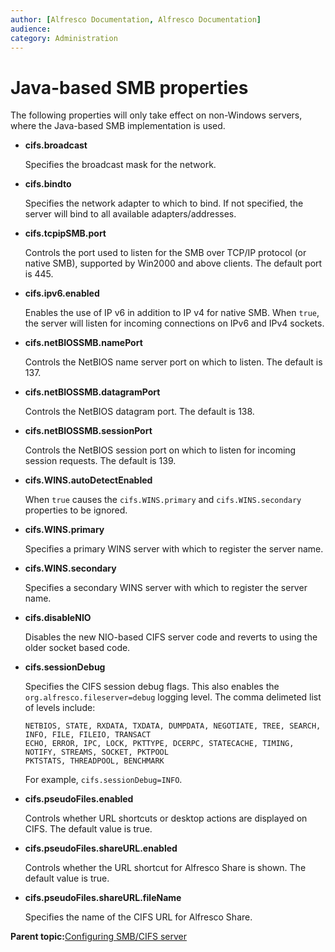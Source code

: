 ```yaml
---
author: [Alfresco Documentation, Alfresco Documentation]
audience: 
category: Administration
---
```


# Java-based SMB properties

The following properties will only take effect on non-Windows servers, where the Java-based SMB implementation is used.

-   **cifs.broadcast**

    Specifies the broadcast mask for the network.

-   **cifs.bindto**

    Specifies the network adapter to which to bind. If not specified, the server will bind to all available adapters/addresses.

-   **cifs.tcpipSMB.port**

    Controls the port used to listen for the SMB over TCP/IP protocol \(or native SMB\), supported by Win2000 and above clients. The default port is 445.

-   **cifs.ipv6.enabled**

    Enables the use of IP v6 in addition to IP v4 for native SMB. When `true`, the server will listen for incoming connections on IPv6 and IPv4 sockets.

-   **cifs.netBIOSSMB.namePort**

    Controls the NetBIOS name server port on which to listen. The default is 137.

-   **cifs.netBIOSSMB.datagramPort**

    Controls the NetBIOS datagram port. The default is 138.

-   **cifs.netBIOSSMB.sessionPort**

    Controls the NetBIOS session port on which to listen for incoming session requests. The default is 139.

-   **cifs.WINS.autoDetectEnabled**

    When `true` causes the `cifs.WINS.primary` and `cifs.WINS.secondary` properties to be ignored.

-   **cifs.WINS.primary**

    Specifies a primary WINS server with which to register the server name.

-   **cifs.WINS.secondary**

    Specifies a secondary WINS server with which to register the server name.

-   **cifs.disableNIO**

    Disables the new NIO-based CIFS server code and reverts to using the older socket based code.

-   **cifs.sessionDebug**

    Specifies the CIFS session debug flags. This also enables the `org.alfresco.fileserver=debug` logging level. The comma delimeted list of levels include:

    ```
    NETBIOS, STATE, RXDATA, TXDATA, DUMPDATA, NEGOTIATE, TREE, SEARCH, INFO, FILE, FILEIO, TRANSACT
    ECHO, ERROR, IPC, LOCK, PKTTYPE, DCERPC, STATECACHE, TIMING, NOTIFY, STREAMS, SOCKET, PKTPOOL
    PKTSTATS, THREADPOOL, BENCHMARK
    ```

    For example, `cifs.sessionDebug=INFO`.

-   **cifs.pseudoFiles.enabled**

    Controls whether URL shortcuts or desktop actions are displayed on CIFS. The default value is true.

-   **cifs.pseudoFiles.shareURL.enabled**

    Controls whether the URL shortcut for Alfresco Share is shown. The default value is true.

-   **cifs.pseudoFiles.shareURL.fileName**

    Specifies the name of the CIFS URL for Alfresco Share.


**Parent topic:**[Configuring SMB/CIFS server](../concepts/fileserv-subsystem-CIFS.md)

